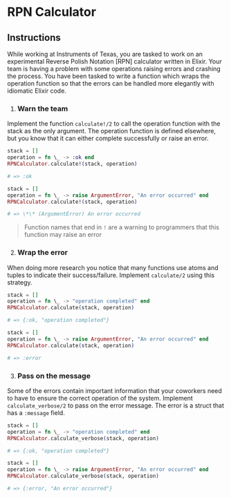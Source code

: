 # RPN Calculator

## Instructions

While working at Instruments of Texas, you are tasked to work on an experimental Reverse Polish Notation \[RPN\] calculator written in Elixir. Your team is having a problem with some operations raising errors and crashing the process. You have been tasked to write a function which wraps the operation function so that the errors can be handled more elegantly with idiomatic Elixir code.

1. ### Warn the team

Implement the function `calculate!/2` to call the operation function with the stack as the only argument. The operation function is defined elsewhere, but you know that it can either complete successfully or raise an error.

```elixir
stack = []
operation = fn \_ -> :ok end
RPNCalculator.calculate!(stack, operation)

# => :ok

stack = []
operation = fn \_ -> raise ArgumentError, "An error occurred" end
RPNCalculator.calculate!(stack, operation)

# => \*\* (ArgumentError) An error occurred
```

> Function names that end in `!` are a warning to programmers that this function may raise an error

2. ### Wrap the error

When doing more research you notice that many functions use atoms and tuples to indicate their success/failure. Implement `calculate/2` using this strategy.

```elixir
stack = []
operation = fn \_ -> "operation completed" end
RPNCalculator.calculate(stack, operation)

# => {:ok, "operation completed"}

stack = []
operation = fn \_ -> raise ArgumentError, "An error occurred" end
RPNCalculator.calculate(stack, operation)

# => :error
```

3. ### Pass on the message

Some of the errors contain important information that your coworkers need to have to ensure the correct operation of the system. Implement `calculate_verbose/2` to pass on the error message. The error is a struct that has a `:message` field.

```elixir
stack = []
operation = fn \_ -> "operation completed" end
RPNCalculator.calculate_verbose(stack, operation)

# => {:ok, "operation completed"}

stack = []
operation = fn \_ -> raise ArgumentError, "An error occurred" end
RPNCalculator.calculate_verbose(stack, operation)

# => {:error, "An error occurred"}
```
